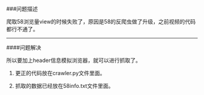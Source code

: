###问题描述

爬取58浏览量view的时候失败了，原因是58的反爬虫做了升级，之前视频的代码都行不通了。

---
####问题解决

所以要加上header信息模拟浏览器，就可以进行抓取了。

1. 更正的代码放在crawler.py文件里面。

2. 抓取的数据已经放在58info.txt文件里面。